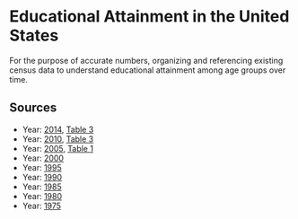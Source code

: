 # Educational Attainment in the United States

For the purpose of accurate numbers, organizing and referencing
existing census data to understand educational attainment among
age groups over time.

## Sources

- Year: [2014][1], [Table 3][10]
- Year: [2010][2], [Table 3][11]
- Year: [2005][3], [Table 1][12]
- Year: [2000][4]
- Year: [1995][5]
- Year: [1990][6]
- Year: [1985][7]
- Year: [1980][8]
- Year: [1975][9]

[1]: http://www.census.gov/hhes/socdemo/education/data/cps/2014/tables.html
[2]: http://www.census.gov/hhes/socdemo/education/data/cps/2010/tables.html
[3]: http://www.census.gov/hhes/socdemo/education/data/cps/2005/tables.html
[4]: http://www.census.gov/hhes/socdemo/education/data/cps/2000/tables.html
[5]: http://www.census.gov/prod/2/pop/p20/p20489ta.pdf
[6]: http://www.census.gov/hhes/socdemo/education/data/cps/1991/tables.html
[7]: http://www.census.gov/hhes/socdemo/education/data/cps/1985/tables.html
[8]: http://www.census.gov/hhes/socdemo/education/data/cps/1981/tables.html
[9]: http://www.census.gov/hhes/socdemo/education/data/cps/1975/tables.html
[10]: http://www.census.gov/hhes/socdemo/education/data/cps/2014/Table%203.csv
[11]: http://www.census.gov/hhes/socdemo/education/data/cps/2010/Table3.csv
[12]: http://www.census.gov/hhes/socdemo/education/data/cps/2005/tab01-01.csv
